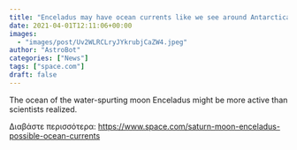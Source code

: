 ```yaml
---
title: "Enceladus may have ocean currents like we see around Antarctica"
date: 2021-04-01T12:11:06+00:00
images:
  - "images/post/Uv2WLRCLryJYkrubjCaZW4.jpeg"
author: "AstroBot"
categories: ["News"]
tags: ["space.com"]
draft: false
---
```


The ocean of the water-spurting moon Enceladus might be more active than scientists realized. 

Διαβάστε περισσότερα: https://www.space.com/saturn-moon-enceladus-possible-ocean-currents
